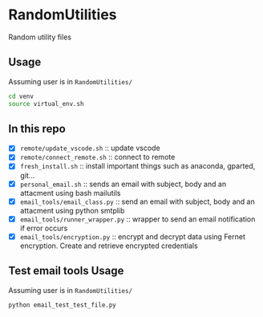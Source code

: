 # RandomUtilities

Random utility files

## Usage

Assuming user is in `RandomUtilities/`

```bash
cd venv
source virtual_env.sh
```

## In this repo

- [x]  `remote/update_vscode.sh` :: update vscode
- [x]  `remote/connect_remote.sh` :: connect to remote
- [x]  `fresh_install.sh` :: install important things such as anaconda, gparted, git...  
- [x]  `personal_email.sh` :: sends an email with subject, body and an attacment using bash mailutils
- [x]  `email_tools/email_class.py` :: send an email with subject, body and an attacment using python smtplib
- [x]  `email_tools/runner_wrapper.py` :: wrapper to send an email notification if error occurs
- [x]  `email_tools/encryption.py` :: encrypt and decrypt data using Fernet encryption. Create and retrieve encrypted credentials

## Test email tools Usage

Assuming user is in `RandomUtilities/`

```bash
python email_test_test_file.py
```
